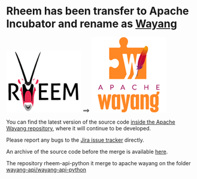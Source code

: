 # Rheem has been transfer to Apache Incubator and rename as [Wayang](https://wayang.apache.org)

<img src="./logo_rheem.png" style="width:200px"> ==> <img src="./logo_wayang.png" style="width:200px">

You can find the latest version of the source code [inside the Apache Wayang repository](https://gitbox.apache.org/repos/asf?s=incubator-wayang), where it will continue to be developed.

Please report any bugs to the [Jira issue tracker](https://issues.apache.org/jira/projects/WAYANG) directly.

An archive of the source code before the merge is available [here](../../tree/archive).

The repository rheem-api-python it merge to apache wayang on the folder [wayang-api/wayang-api-python](https://github.com/apache/incubator-wayang/tree/main/wayang-api/wayang-api-python)
